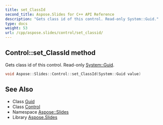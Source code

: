 ```yaml
---
title: set_ClassId
second_title: Aspose.Slides for C++ API Reference
description: "Gets class id of this control. Read-only System::Guid."
type: docs
weight: 53
url: /cpp/aspose.slides/control/set_classid/
---
```

## Control::set_ClassId method


Gets class id of this control. Read-only [System::Guid](../../../system/guid/).

```cpp
void Aspose::Slides::Control::set_ClassId(System::Guid value)
```

## See Also

* Class [Guid](../../../system/guid/)
* Class [Control](../)
* Namespace [Aspose::Slides](../../)
* Library [Aspose.Slides](../../../)

